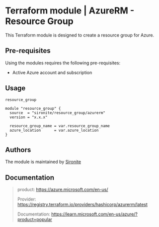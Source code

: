 # Terraform module | AzureRM - Resource Group

This Terraform module is designed to create a resource group for Azure.

## Pre-requisites

Using the modules requires the following pre-requisites:
 * Active Azure account and subscription 

## Usage

`resource_group`

```hcl
module "resource_group" {
  source  = "sironite/resource_group/azurerm"
  version = "x.x.x"

  resource_group_name = var.resource_group_name
  azure_location      = var.azure_location
}

```

## Authors

The module is maintained by [Sironite](https://github.com/sironite)

## Documentation

> product: https://azure.microsoft.com/en-us/
> 
> Provider: https://registry.terraform.io/providers/hashicorp/azurerm/latest
> 
> Documentation: https://learn.microsoft.com/en-us/azure/?product=popular
